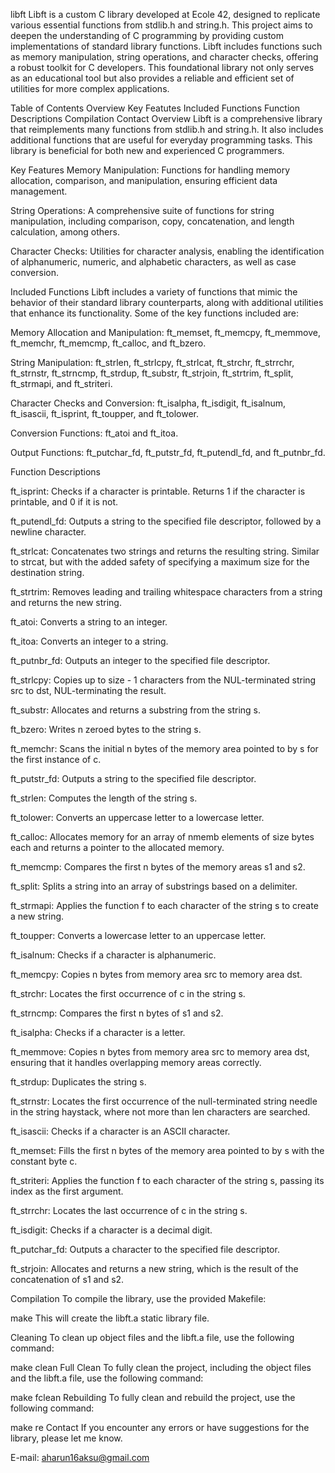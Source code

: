 libft
Libft is a custom C library developed at Ecole 42, designed to replicate various essential functions from stdlib.h and string.h. This project aims to deepen the understanding of C programming by providing custom implementations of standard library functions. Libft includes functions such as memory manipulation, string operations, and character checks, offering a robust toolkit for C developers. This foundational library not only serves as an educational tool but also provides a reliable and efficient set of utilities for more complex applications.

Table of Contents
Overview
Key Featutes
Included Functions
Function Descriptions
Compilation
Contact
Overview
Libft is a comprehensive library that reimplements many functions from stdlib.h and string.h. It also includes additional functions that are useful for everyday programming tasks. This library is beneficial for both new and experienced C programmers.

Key Features
Memory Manipulation: Functions for handling memory allocation, comparison, and manipulation, ensuring efficient data management.

String Operations: A comprehensive suite of functions for string manipulation, including comparison, copy, concatenation, and length calculation, among others.

Character Checks: Utilities for character analysis, enabling the identification of alphanumeric, numeric, and alphabetic characters, as well as case conversion.

Included Functions
Libft includes a variety of functions that mimic the behavior of their standard library counterparts, along with additional utilities that enhance its functionality. Some of the key functions included are:

Memory Allocation and Manipulation: ft_memset, ft_memcpy, ft_memmove, ft_memchr, ft_memcmp, ft_calloc, and ft_bzero.

String Manipulation: ft_strlen, ft_strlcpy, ft_strlcat, ft_strchr, ft_strrchr, ft_strnstr, ft_strncmp, ft_strdup, ft_substr, ft_strjoin, ft_strtrim, ft_split, ft_strmapi, and ft_striteri.

Character Checks and Conversion: ft_isalpha, ft_isdigit, ft_isalnum, ft_isascii, ft_isprint, ft_toupper, and ft_tolower.

Conversion Functions: ft_atoi and ft_itoa.

Output Functions: ft_putchar_fd, ft_putstr_fd, ft_putendl_fd, and ft_putnbr_fd.

Function Descriptions

ft_isprint: Checks if a character is printable. Returns 1 if the character is printable, and 0 if it is not.


ft_putendl_fd: Outputs a string to the specified file descriptor, followed by a newline character.


ft_strlcat: Concatenates two strings and returns the resulting string. Similar to strcat, but with the added safety of specifying a maximum size for the destination string.


ft_strtrim: Removes leading and trailing whitespace characters from a string and returns the new string.


ft_atoi: Converts a string to an integer.


ft_itoa: Converts an integer to a string.


ft_putnbr_fd: Outputs an integer to the specified file descriptor.


ft_strlcpy: Copies up to size - 1 characters from the NUL-terminated string src to dst, NUL-terminating the result.


ft_substr: Allocates and returns a substring from the string s.


ft_bzero: Writes n zeroed bytes to the string s.


ft_memchr: Scans the initial n bytes of the memory area pointed to by s for the first instance of c.


ft_putstr_fd: Outputs a string to the specified file descriptor.


ft_strlen: Computes the length of the string s.


ft_tolower: Converts an uppercase letter to a lowercase letter.


ft_calloc: Allocates memory for an array of nmemb elements of size bytes each and returns a pointer to the allocated memory.


ft_memcmp: Compares the first n bytes of the memory areas s1 and s2.


ft_split: Splits a string into an array of substrings based on a delimiter.


ft_strmapi: Applies the function f to each character of the string s to create a new string.


ft_toupper: Converts a lowercase letter to an uppercase letter.


ft_isalnum: Checks if a character is alphanumeric.


ft_memcpy: Copies n bytes from memory area src to memory area dst.


ft_strchr: Locates the first occurrence of c in the string s.


ft_strncmp: Compares the first n bytes of s1 and s2.


ft_isalpha: Checks if a character is a letter.


ft_memmove: Copies n bytes from memory area src to memory area dst, ensuring that it handles overlapping memory areas correctly.


ft_strdup: Duplicates the string s.


ft_strnstr: Locates the first occurrence of the null-terminated string needle in the string haystack, where not more than len characters are searched.


ft_isascii: Checks if a character is an ASCII character.


ft_memset: Fills the first n bytes of the memory area pointed to by s with the constant byte c.


ft_striteri: Applies the function f to each character of the string s, passing its index as the first argument.


ft_strrchr: Locates the last occurrence of c in the string s.


ft_isdigit: Checks if a character is a decimal digit.


ft_putchar_fd: Outputs a character to the specified file descriptor.


ft_strjoin: Allocates and returns a new string, which is the result of the concatenation of s1 and s2.

Compilation
To compile the library, use the provided Makefile:

make
This will create the libft.a static library file.

Cleaning
To clean up object files and the libft.a file, use the following command:

make clean
Full Clean
To fully clean the project, including the object files and the libft.a file, use the following command:

make fclean
Rebuilding
To fully clean and rebuild the project, use the following command:

make re
Contact
If you encounter any errors or have suggestions for the library, please let me know.

E-mail: aharun16aksu@gmail.com
